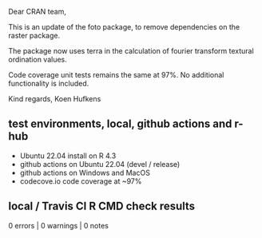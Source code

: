 Dear CRAN team,

This is an update of the foto package, to remove dependencies on the raster package.

The package now uses terra in the calculation of fourier transform textural ordination values.

Code coverage unit tests remains the same at 97%. No additional functionality is included.

Kind regards, Koen Hufkens

## test environments, local, github actions and r-hub

- Ubuntu 22.04 install on R 4.3
- github actions on Ubuntu 22.04 (devel / release)
- github actions on Windows and MacOS
- codecove.io code coverage at ~97%

## local / Travis CI R CMD check results

0 errors | 0 warnings | 0 notes